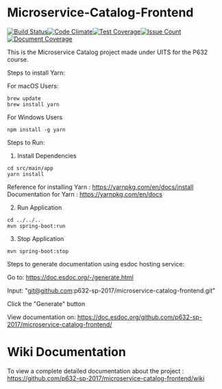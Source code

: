 # Microservice-Catalog-Frontend

[![Build Status](https://travis-ci.org/p632-sp-2017/microservice-catalog-frontend.svg?branch=master)](https://travis-ci.org/p632-sp-2017/microservice-catalog-frontend)[![Code Climate](https://codeclimate.com/github/p632-sp-2017/microservice-catalog-frontend/badges/gpa.svg)](https://codeclimate.com/github/p632-sp-2017/microservice-catalog-frontend)[![Test Coverage](https://codeclimate.com/github/p632-sp-2017/microservice-catalog-frontend/badges/coverage.svg)](https://codeclimate.com/github/p632-sp-2017/microservice-catalog-frontend/coverage)[![Issue Count](https://codeclimate.com/github/p632-sp-2017/microservice-catalog-frontend/badges/issue_count.svg)](https://codeclimate.com/github/p632-sp-2017/microservice-catalog-frontend)
[![Document Coverage](https://doc.esdoc.org/github.com/p632-sp-2017/microservice-catalog-frontend/badge.svg)](https://doc.esdoc.org/github.com/p632-sp-2017/microservice-catalog-frontend)

This is the Microservice Catalog project made under UITS for the P632 course.

Steps to install Yarn:

For macOS Users:
```
brew update
brew install yarn
```

For Windows Users
```
npm install -g yarn
```

Steps to Run:
1) Install Dependencies
```
cd src/main/app
yarn install
```
Reference for installing Yarn : https://yarnpkg.com/en/docs/install
Documentation for Yarn : https://yarnpkg.com/en/docs


2) Run Application
```
cd ../../..
mvn spring-boot:run
```
3) Stop Application
```
mvn spring-boot:stop
```

Steps to generate documentation using esdoc hosting service:

Go to: https://doc.esdoc.org/-/generate.html

Input: "git@github.com:p632-sp-2017/microservice-catalog-frontend.git"

Click the "Generate" button

View documentation on: https://doc.esdoc.org/github.com/p632-sp-2017/microservice-catalog-frontend/

# Wiki Documentation

To view a complete detailed documentation about the project : https://github.com/p632-sp-2017/microservice-catalog-frontend/wiki
